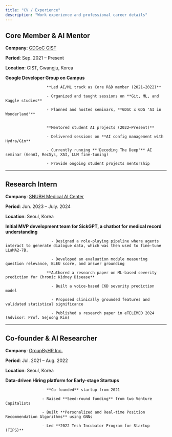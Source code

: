 ```yaml
---
title: "CV / Experience"
description: "Work experience and professional career details"
---
```


## Core Member & AI Mentor

**Company**: [GDGoC GIST](https://gdg.community.dev/gdg-on-campus-gwangju-institute-of-science-and-technology-gwangju-south-korea/)

**Period**: Sep. 2021 – Present

**Location**: GIST, Gwangju, Korea

**Google Developer Group on Campus**

					  **Led AI/ML track as Core R&D member (2021–2022)**

					  - Organized and taught sessions on **Git, ML, and Kaggle studies**

					  - Planned and hosted seminars, **GDSC x GDG 'AI in Wonderland'**


					  **Mentored student AI projects (2022–Present)**

					  - Delivered sessions on **AI config management with Hydra/Gin**

					  - Currently running **'Decoding The Deep'** AI seminar (GenAI, RecSys, XAI, LLM fine-tuning)

					  - Provide ongoing student projects mentorship
					  

---

## Research Intern

**Company**: [SNUBH Medical AI Center](https://bri.snubh.org/aic/)

**Period**: Jun. 2023 – July. 2024

**Location**: Seoul, Korea

**Initial MVP development team for SickGPT, a chatbot for medical record understanding**

						- Designed a role-playing pipeline where agents interact to generate dialogue data, which was then used to fine-tune LLaMA2-7B.

						- Developed an evaluation module measuring question relevance, BLEU score, and answer grounding

					  **Authored a research paper on ML-based severity prediction for Chronic Kidney Disease**

						- Built a voice-based CKD severity prediction model

						- Proposed clinically grounded features and validated statistical significance

						- Published a research paper in eTELEMED 2024 (Advisor: Prof. Sejoong Kim)
						

---

## Co-founder & AI Researcher

**Company**: [GroupByHR Inc.](https://groupby.kr/)

**Period**: Jul. 2021 – Aug. 2022

**Location**: Seoul, Korea

**Data-driven Hiring platform for Early-stage Startups**

					- **Co-founded** startup from 2021

					- Raised **Seed-round funding** from two Venture Capitalists
		
					- Built **Personalized and Real-time Position Recommendation Algorithms** using GNNs

					- Led **2022 Tech Incubator Program for Startup (TIPS)**
					

